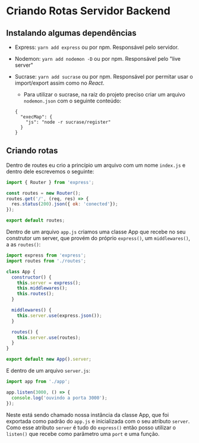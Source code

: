 # Criando Rotas Servidor Backend
## Instalando algumas dependências
- Express: `yarn add express` ou por npm. Responsável pelo servidor.
- Nodemon: `yarn add nodemon -D` ou por npm. Responsável pelo "live server"
- Sucrase: `yarn add sucrase` ou por npm. Responsável por permitar usar o import/export assim como no _React_.
  - Para utilizar o sucrase, na raíz do projeto preciso criar um arquivo `nodemon.json` com o seguinte conteúdo:

  ```
  {
    "execMap": {
      "js": "node -r sucrase/register"
    }
  }
  ```
## Criando rotas
Dentro de routes eu crio a princípio um arquivo com um nome `index.js` e dentro dele escrevemos o seguinte: 

```js
import { Router } from 'express';

const routes = new Router();
routes.get('/', (req, res) => {
  res.status(200).json({ ok: 'conected'});
});

export default routes;
```

Dentro de um arquivo `app.js` criamos uma classe App que recebe no seu construtor um server, que provém do próprio `express()`, um `middlewares()`, a as `routes()`:

```js
import express from 'express';
import routes from './routes';

class App {
  constructor() {
    this.server = express();
    this.middlewares();
    this.routes();
  }

  middlewares() {
    this.server.use(express.json());
  }

  routes() {
    this.server.use(routes);
  }
}

export default new App().server;
```

E dentro de um arquivo `server.js`: 
```js
import app from './app';

app.listen(3000, () => {
  console.log('ouvindo a porta 3000');
});
```
Neste está sendo chamado nossa instância da classe App, que foi exportada como padrão do `app.js` e inicializada com o seu atributo `server`. Como esse atributo `server` é tudo do `express()` então posso utilizar o `listen()` que recebe como parâmetro uma `port` e uma função.